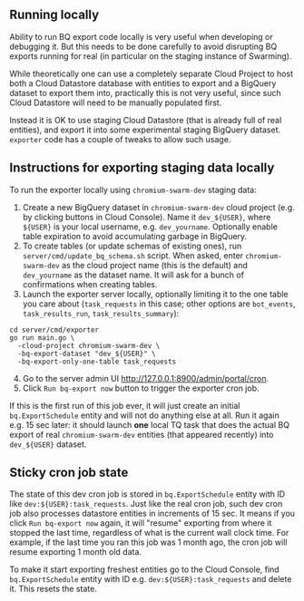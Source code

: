 Running locally
---------------

Ability to run BQ export code locally is very useful when developing or
debugging it. But this needs to be done carefully to avoid disrupting BQ exports
running for real (in particular on the staging instance of Swarming).

While theoretically one can use a completely separate Cloud Project to host
both a Cloud Datastore database with entities to export and a BigQuery dataset
to export them into, practically this is not very useful, since such Cloud
Datastore will need to be manually populated first.

Instead it is OK to use staging Cloud Datastore (that is already full of
real entities), and export it into some experimental staging BigQuery
dataset. `exporter` code has a couple of tweaks to allow such usage.


Instructions for exporting staging data locally
-----------------------------------------------

To run the exporter locally using `chromium-swarm-dev` staging data:

1. Create a new BigQuery dataset in `chromium-swarm-dev` cloud project
(e.g. by clicking buttons in Cloud Console). Name it `dev_${USER}`, where
`${USER}` is your local username, e.g. `dev_yourname`. Optionally enable
table expiration to avoid accumulating garbage in BigQuery.
2. To create tables (or update schemas of existing ones), run
`server/cmd/update_bq_schema.sh` script. When asked, enter `chromium-swarm-dev`
as the cloud project name (this is the default) and `dev_yourname` as the
dataset name. It will ask for a bunch of confirmations when creating tables.
3. Launch the exporter server locally, optionally limiting it to the one table
you care about (`task_requests` in this case; other options are `bot_events`,
`task_results_run`, `task_results_summary`):
```
cd server/cmd/exporter
go run main.go \
  -cloud-project chromium-swarm-dev \
  -bq-export-dataset "dev_${USER}" \
  -bq-export-only-one-table task_requests
```
4. Go to the server admin UI http://127.0.0.1:8900/admin/portal/cron.
5. Click `Run bq-export now` button to trigger the exporter cron job.

If this is the first run of this job ever, it will just create an initial
`bq.ExportSchedule` entity and will not do anything else at all. Run it again
e.g. 15 sec later: it should launch **one** local TQ task that does the actual
BQ export of real `chromium-swarm-dev` entities (that appeared recently) into
`dev_${USER}` dataset.


Sticky cron job state
---------------------

The state of this dev cron job is stored in `bq.ExportSchedule` entity with ID
like `dev:${USER}:task_requests`. Just like the real cron job, such dev cron job
also processes datastore entities in increments of 15 sec. It means if you click
`Run bq-export now` again, it will "resume" exporting from where it stopped the
last time, regardless of what is the current wall clock time. For example, if
the last time you ran this job was 1 month ago, the cron job will resume
exporting 1 month old data.

To make it start exporting freshest entities go to the Cloud Console, find
`bq.ExportSchedule` entity with ID e.g. `dev:${USER}:task_requests` and delete
it. This resets the state.

